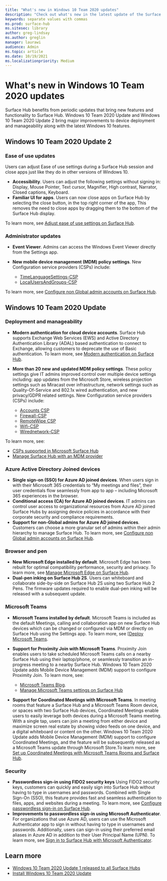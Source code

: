 ```yaml
---
title: "What's new in Windows 10 Team 2020 updates"
description: "Check out what's new in the latest update of the Surface Hub operating system, Windows 10 Team 2020 Update."
keywords: separate values with commas
ms.prod: surface-hub
ms.sitesec: library
author: greg-lindsay
ms.author: greglin
manager: laurawi
audience: Admin
ms.topic: article
ms.date: 10/19/2021
ms.localizationpriority: Medium
---
```


# What's new in Windows 10 Team 2020 updates

Surface Hub benefits from periodic updates that bring new features and functionality to Surface Hub. Windows 10 Team 2020 Update and Windows 10 Team 2020 Update 2 bring major improvements to device deployment and manageability along with the latest Windows 10 features.

## Windows 10 Team 2020 Update 2 

### Ease of use updates

Users can adjust Ease of use settings during a Surface Hub session and close apps just like they do in other versions of Windows 10. 

- **Accessibility**. Users can adjust the following settings without signing in:   Display, Mouse Pointer, Text cursor, Magnifier, High contrast, Narrator, Closed captions, Keyboard. 
- **Familiar UI for apps**. Users can now close apps on Surface Hub by selecting the close button, in the top right corner of the app,  This removes the need to close apps by dragging them to the bottom of the Surface Hub display. 

To learn more, see [Adjust ease of use settings on Surface Hub](accessibility-surface-hub.md).

### Administrator updates

- **Event Viewer**. Admins can access the Windows Event Viewer directly from the Settings app. 
- **New mobile device management (MDM) policy settings**. New Configuration service providers (CSPs) include:

  - [TimeLanguageSettings-CSP](/windows/client-management/mdm/policy-csp-timelanguagesettings)
  - [LocalUsersAndGroups-CSP](/windows/client-management/mdm/policy-csp-localusersandgroups) 

To learn more, see [Configure non Global admin accounts on Surface Hub](surface-hub-2s-nonglobal-admin.md).

## Windows 10 Team 2020 Update 

### Deployment and manageability

- **Modern authentication for cloud device accounts**. Surface Hub supports Exchange Web Services (EWS) and Active Directory Authentication Library (ADAL) based authentication to connect to Exchange, allowing customers to deprecate the use of Basic authentication. To learn more, see [Modern authentication on Surface Hub](surface-hub-modern-auth.md).
- **More than 20 new and updated MDM policy settings**.  These policy settings give IT admins improved control over multiple device settings including: app updates from the Microsoft Store, wireless projection settings such as Miracast over infrastructure, network settings such as Quality-Of-Service and 802.1x wired authentication, and new privacy/GDPR related settings. New Configuration service providers (CSPs) include:

  - [Accounts CSP](/windows/client-management/mdm/accounts-csp)
  - [Firewall-CSP](/windows/client-management/mdm/firewall-csp)
  - [RemoteWipe CSP](/windows/client-management/mdm/remotewipe-csp)
  - [Wifi-CSP](/windows/client-management/mdm/wifi-csp)
  - [Wirednetwork-CSP](/windows/client-management/mdm/wirednetwork-csp)


To learn more, see:

- [CSPs supported in Microsoft Surface Hub](/windows/client-management/mdm/configuration-service-provider-reference#surfacehubcspsupport)
- [Manage Surface Hub with an MDM provider](manage-settings-with-mdm-for-surface-hub.md)

### Azure Active Directory Joined devices

- **Single sign-on (SSO) for Azure AD joined devices**. When users sign in with their Microsoft 365 credentials to “My meetings and files”, their user credentials flow seamlessly from app to app – including Microsoft 365 experiences in the browser.
- **Conditional access (CA) for Azure AD joined devices**. IT admins can control user access to organizational resources from Azure AD joined Surface Hubs by assigning device policies in accordance with their corporate security and compliance requirements.
- **Support for non-Global admins for Azure AD joined devices**. Customers can choose a more granular set of admins within their admin hierarchy to manage Surface Hub. To learn more, see [Configure non Global admin accounts on Surface Hub](surface-hub-2s-nonglobal-admin.md).

### Browser and pen

- **New Microsoft Edge installed by default**. Microsoft Edge has been rebuilt for optimal compatibility performance, security and privacy. To learn more, see [Manage Microsoft Edge on Surface Hub](surface-hub-install-chromium-edge.md).
- **Dual-pen inking on Surface Hub 2S**.   Users can whiteboard and collaborate side-by-side on Surface Hub 2S using two Surface Hub 2 Pens. The firmware updates required to enable dual-pen inking will be released with a subsequent update.

### Microsoft Teams  

- **Microsoft Teams installed by default**.        Microsoft Teams is included as the default Meetings, calling and collaboration app on new Surface Hub devices which can be changed or configured via MDM or directly on Surface Hub using the Settings app. To learn more, see [[Deploy Microsoft Teams](/MicrosoftTeams/teams-surface-hub).
- **Support for Proximity Join with Microsoft Teams**.  Proximity Join enables users to take scheduled Microsoft Teams calls on a nearby Surface Hub using their laptop/phone, or seamlessly transition an in-progress meeting to a nearby Surface Hub. Windows 10 Team 2020 Update adds Mobile Device Management (MDM) support to configure Proximity Join. To learn more, see:

  - [Microsoft Teams Blog](https://techcommunity.microsoft.com/t5/microsoft-teams-blog/microsoft-teams-devices-for-shared-spaces-july-and-august-update/ba-p/1604833).
  - [Manage Microsoft Teams settings on Surface Hub](/MicrosoftTeams/rooms/surface-hub-manage-config)

- **Support for Coordinated Meetings with Microsoft Teams**. In meeting rooms that feature a Surface Hub and a Microsoft Teams Room device, or spaces with two Surface Hub devices, Coordinated Meetings enable users to easily leverage both devices during a Microsoft Teams meeting. With a single tap, users can join a meeting from either device and maximize screen real estate by showing video feeds on one device, and a digital whiteboard or content on the other. Windows 10 Team 2020 Update adds Mobile Device Management (MDM) support to configure Coordinated Meetings, and the feature will be subsequently released as a Microsoft Teams update through Microsoft Store.To learn more, see [Set up Coordinated Meetings with Microsoft Teams Rooms and Surface Hub](/MicrosoftTeams/rooms/coordinated-meetings).

### Security

- **Passwordless sign-in using FIDO2 security keys**     Using FIDO2 security keys, customers can quickly and easily sign into Surface Hub without having to type in usernames and passwords. Combined with Single Sign-On (SSO), this feature provides fast and seamless authentication to files, apps, and websites during a meeting. To learn more, see [Configure passwordless sign-in on Surface Hub](surface-hub-2s-phone-authenticate.md).
- **Improvements to passwordless sign-in using Microsoft Authenticator**.  For organizations that use Azure AD, users can use the Microsoft Authenticator app to sign in without having to type in usernames and passwords. Additionally, users can sign-in using their preferred email aliases in Azure AD in addition to their User Principal Name (UPN). To learn more, see [Sign in to Surface Hub with Microsoft Authenticator](surface-hub-authenticator-app.md).

## Learn more

- [Windows 10 Team 2020 Update 1 released to all Surface Hubs](https://techcommunity.microsoft.com/t5/surface-it-pro-blog/windows-10-team-2020-update-1-released-to-all-surface-hubs/ba-p/2653503)
- [Install Windows 10 Team 2020 Update](surface-hub-2020-update.md)  
